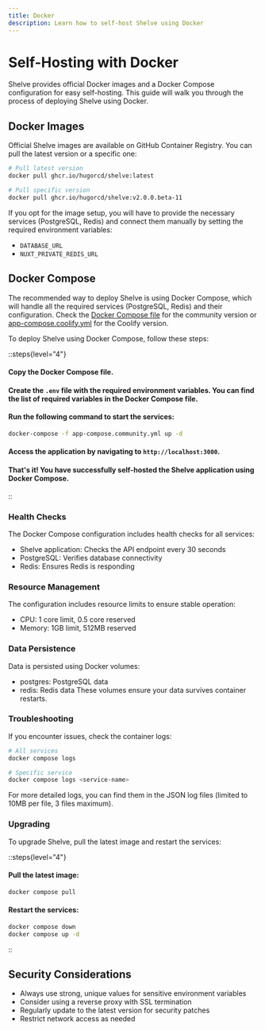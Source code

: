 ```yaml
---
title: Docker
description: Learn how to self-host Shelve using Docker
---
```


# Self-Hosting with Docker

Shelve provides official Docker images and a Docker Compose configuration for easy self-hosting. This guide will walk you through the process of deploying Shelve using Docker.

## Docker Images

Official Shelve images are available on GitHub Container Registry. You can pull the latest version or a specific one:

```bash [terminal]
# Pull latest version
docker pull ghcr.io/hugorcd/shelve:latest

# Pull specific version
docker pull ghcr.io/hugorcd/shelve:v2.0.0.beta-11
```

If you opt for the image setup, you will have to provide the necessary services (PostgreSQL, Redis) and connect them manually by setting the required environment variables:
- `DATABASE_URL`
- `NUXT_PRIVATE_REDIS_URL`

## Docker Compose

The recommended way to deploy Shelve is using Docker Compose, which will handle all the required services (PostgreSQL, Redis) and their configuration.
Check the [Docker Compose file](https://github.com/HugoRCD/shelve/blob/main/docker/app-compose.community.yml) for the community version or [app-compose.coolify.yml](https://github.com/HugoRCD/shelve/blob/main/docker/app-compose.coolify.yml) for the Coolify version.

To deploy Shelve using Docker Compose, follow these steps:

::steps{level="4"}

#### Copy the Docker Compose file.
#### Create the `.env` file with the required environment variables. You can find the list of required variables in the Docker Compose file.
#### Run the following command to start the services:

```bash [terminal]
docker-compose -f app-compose.community.yml up -d
```

#### Access the application by navigating to `http://localhost:3000`.
#### That's it! You have successfully self-hosted the Shelve application using Docker Compose.

::

### Health Checks

The Docker Compose configuration includes health checks for all services:
- Shelve application: Checks the API endpoint every 30 seconds
- PostgreSQL: Verifies database connectivity
- Redis: Ensures Redis is responding

### Resource Management

The configuration includes resource limits to ensure stable operation:
- CPU: 1 core limit, 0.5 core reserved
- Memory: 1GB limit, 512MB reserved

### Data Persistence

Data is persisted using Docker volumes:
- postgres: PostgreSQL data
- redis: Redis data
These volumes ensure your data survives container restarts.

### Troubleshooting

If you encounter issues, check the container logs:
```bash [terminal]
# All services
docker compose logs

# Specific service
docker compose logs <service-name>
```

For more detailed logs, you can find them in the JSON log files (limited to 10MB per file, 3 files maximum).


### Upgrading
To upgrade Shelve, pull the latest image and restart the services:

::steps{level="4"}

#### Pull the latest image:
```bash [terminal]
docker compose pull
```

#### Restart the services:
```bash [terminal]
docker compose down
docker compose up -d
```

::

## Security Considerations
- Always use strong, unique values for sensitive environment variables
- Consider using a reverse proxy with SSL termination
- Regularly update to the latest version for security patches
- Restrict network access as needed
